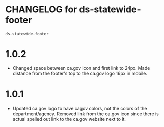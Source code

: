 # CHANGELOG for ds-statewide-footer
`ds-statewide-footer`
# 1.0.2
* Changed space between ca.gov icon and first link to 24px. Made distance from the footer's top to the ca.gov logo 16px in mobile.
# 1.0.1
* Updated ca.gov logo to have cagov colors, not the colors of the department/agency. Removed link from the ca.gov icon since there is actual spelled out link to the ca.gov website next to it.